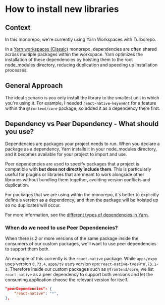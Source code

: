 # How to install new libraries

## Context

In this monorepo, we're currently using Yarn Workspaces with Turborepo.

In a [Yarn workspaces (Classic)](https://classic.yarnpkg.com/lang/en/) monorepo, dependencies are often shared across multiple packages within the workspace. Yarn optimizes the installation of these dependencies by hoisting them to the root node_modules directory, reducing duplication and speeding up installation processes.

## General Approach

The ideal scenario is you only install the library to the smallest unit in which you're using it. For example, I needed `react-native-keyevent` for a feature within the `@frontend/core` package, so added it as a dependency there first.

## Dependency vs Peer Dependency - What should you use?

Dependencies are packages your project needs to run. When you declare a package as a dependency, Yarn installs it in your node_modules directory, and it becomes available for your project to import and use.

Peer dependencies are used to specify packages that a project is compatible with **but does not directly include them**. This is particularly useful for plugins or libraries that are meant to work alongside other libraries without bundling them together, avoiding version conflicts and duplication.

For packages that we are using within the monorepo, it's better to explicitly define a version as a dependency, and then the package will be hoisted up so no duplicates will occur.

For more information, see the [different types of dependencies in Yarn](https://classic.yarnpkg.com/lang/en/docs/dependency-types/).

### When do we need to use Peer Dependencies?

When there is 2 or more versions of the same package inside the consumers of our custom packages, we'll want to use peer dependencies to support them both.

An example of this currently is the `react-native` package. While `apps/expo` uses version `0.73.4`, `apps/tv` uses version `npm:react-native-tvos@^0.73.1-3`. Therefore inside our custom packages such as `@frontend/core`, we list `react-native` as a peer dependency to support both versions and let the consuming application choose the relevant version for itself.

```json
"peerDependencies": {
    "react-native": "*",
},
```
